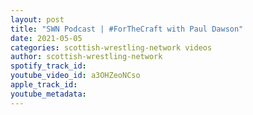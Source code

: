 ```yaml
---
layout: post
title: "SWN Podcast | #ForTheCraft with Paul Dawson"
date: 2021-05-05
categories: scottish-wrestling-network videos
author: scottish-wrestling-network
spotify_track_id: 
youtube_video_id: a3OHZeoNCso
apple_track_id: 
youtube_metadata: 
---
```

